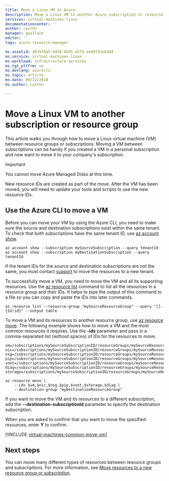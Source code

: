 ```yaml
---
title: Move a Linux VM in Azure
description: Move a Linux VM to another Azure subscription or resource group in the Resource Manager deployment model.
services: virtual-machines-linux
documentationcenter: ''
author: cynthn
manager: gwallace
editor: ''
tags: azure-resource-manager

ms.assetid: d635f0a5-4458-4b95-a5f8-eed4f41eb4d4
ms.service: virtual-machines-linux
ms.workload: infrastructure-services
ms.tgt_pltfrm: na
ms.devlang: azurecli
ms.topic: article
ms.date: 09/12/2018
ms.author: cynthn

---
```

# Move a Linux VM to another subscription or resource group
This article walks you through how to move a Linux virtual machine (VM) between resource groups or subscriptions. Moving a VM between subscriptions can be handy if you created a VM in a personal subscription and now want to move it to your company's subscription.

> [!IMPORTANT]
>You cannot move Azure Managed Disks at this time.
>
>New resource IDs are created as part of the move. After the VM has been moved, you will need to update your tools and scripts to use the new resource IDs.
>
>

## Use the Azure CLI to move a VM


Before you can move your VM by using the Azure CLI, you need to make sure the source and destination subscriptions exist within the same tenant. To check that both subscriptions have the same tenant ID, use [az account show](/cli/azure/account).

```azurecli-interactive
az account show --subscription mySourceSubscription --query tenantId
az account show --subscription myDestinationSubscription --query tenantId
```
If the tenant IDs for the source and destination subscriptions are not the same, you must contact [support](https://portal.azure.com/#blade/Microsoft_Azure_Support/HelpAndSupportBlade/overview) to move the resources to a new tenant.

To successfully move a VM, you need to move the VM and all its supporting resources. Use the [az resource list](/cli/azure/resource) command to list all the resources in a resource group and their IDs. It helps to pipe the output of this command to a file so you can copy and paste the IDs into later commands.

```azurecli-interactive
az resource list --resource-group "mySourceResourceGroup" --query "[].{Id:id}" --output table
```

To move a VM and its resources to another resource group, use [az resource move](/cli/azure/resource). The following example shows how to move a VM and the most common resources it requires. Use the **-ids** parameter and pass in a comma-separated list (without spaces) of IDs for the resources to move.

```azurecli-interactive
vm=/subscriptions/mySourceSubscriptionID/resourceGroups/mySourceResourceGroup/providers/Microsoft.Compute/virtualMachines/myVM
nic=/subscriptions/mySourceSubscriptionID/resourceGroups/mySourceResourceGroup/providers/Microsoft.Network/networkInterfaces/myNIC
nsg=/subscriptions/mySourceSubscriptionID/resourceGroups/mySourceResourceGroup/providers/Microsoft.Network/networkSecurityGroups/myNSG
pip=/subscriptions/mySourceSubscriptionID/resourceGroups/mySourceResourceGroup/providers/Microsoft.Network/publicIPAddresses/myPublicIPAddress
vnet=/subscriptions/mySourceSubscriptionID/resourceGroups/mySourceResourceGroup/providers/Microsoft.Network/virtualNetworks/myVNet
diag=/subscriptions/mySourceSubscriptionID/resourceGroups/mySourceResourceGroup/providers/Microsoft.Storage/storageAccounts/mydiagnosticstorageaccount
storage=/subscriptions/mySourceSubscriptionID/resourceGroups/mySourceResourceGroup/providers/Microsoft.Storage/storageAccounts/mystorageaccountname    

az resource move \
    --ids $vm,$nic,$nsg,$pip,$vnet,$storage,$diag \
	--destination-group "myDestinationResourceGroup"
```

If you want to move the VM and its resources to a different subscription, add the **--destination-subscriptionId** parameter to specify the destination subscription.

When you are asked to confirm that you want to move the specified resources, enter **Y** to confirm.

[!INCLUDE [virtual-machines-common-move-vm](../../../includes/virtual-machines-common-move-vm.md)]

## Next steps
You can move many different types of resources between resource groups and subscriptions. For more information, see [Move resources to a new resource group or subscription](../../azure-resource-manager/management/move-resource-group-and-subscription.md).    
